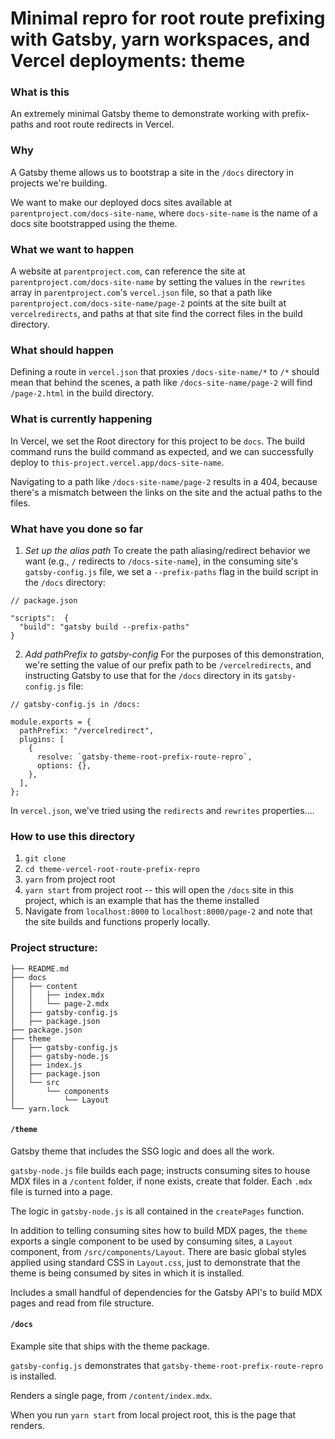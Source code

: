 # Minimal repro for root route prefixing with Gatsby, yarn workspaces, and Vercel deployments: theme

### What is this

An extremely minimal Gatsby theme to demonstrate working with prefix-paths and root route redirects in Vercel.

### Why

A Gatsby theme allows us to bootstrap a site in the `/docs` directory in projects we're building.

We want to make our deployed docs sites available at `parentproject.com/docs-site-name`, where `docs-site-name` is the name of a docs site bootstrapped using the theme.

### What we want to happen

A website at `parentproject.com`, can reference the site at `parentproject.com/docs-site-name` by setting the values in the `rewrites` array in `parentproject.com`'s `vercel.json` file, so that a path like `parentproject.com/docs-site-name/page-2` points at the site built at `vercelredirects`, and paths at that site find the correct files in the build directory.

### What should happen

Defining a route in `vercel.json` that proxies `/docs-site-name/*` to `/*` should mean that behind the scenes, a path like `/docs-site-name/page-2` will find `/page-2.html` in the build directory.

### What is currently happening

In Vercel, we set the Root directory for this project to be `docs`. The build command runs the build command as expected, and we can successfully deploy to `this-project.vercel.app/docs-site-name`.

Navigating to a path like `/docs-site-name/page-2` results in a 404, because there's a mismatch between the links on the site and the actual paths to the files.

### What have you done so far

1. _Set up the alias path_
   To create the path aliasing/redirect behavior we want (e.g., `/` redirects to `/docs-site-name`), in the consuming site's `gatsby-config.js` file, we set a `--prefix-paths` flag in the build script in the `/docs` directory:

```
// package.json

"scripts":  {
  "build": "gatsby build --prefix-paths"
}

```

2. _Add pathPrefix to gatsby-config_
   For the purposes of this demonstration, we're setting the value of our prefix path to be `/vercelredirects`, and instructing Gatsby to use that for the `/docs` directory in its `gatsby-config.js` file:

```
// gatsby-config.js in /docs:

module.exports = {
  pathPrefix: "/vercelredirect",
  plugins: [
    {
      resolve: `gatsby-theme-root-prefix-route-repro`,
      options: {},
    },
  ],
};

```

In `vercel.json`, we've tried using the `redirects` and `rewrites` properties....

### How to use this directory

1. `git clone`
2. `cd theme-vercel-root-route-prefix-repro`
3. `yarn` from project root
4. `yarn start` from project root -- this will open the `/docs` site in this project, which is an example that has the theme installed
5. Navigate from `localhost:8000` to `localhost:8000/page-2` and note that the site builds and functions properly locally.

### Project structure:

```.
├── README.md
├── docs
│   ├── content
│   │   ├── index.mdx
│   │   └── page-2.mdx
│   ├── gatsby-config.js
│   ├── package.json
├── package.json
├── theme
│   ├── gatsby-config.js
│   ├── gatsby-node.js
│   ├── index.js
│   ├── package.json
│   └── src
│       └── components
│           └── Layout
└── yarn.lock
```

#### `/theme`

Gatsby theme that includes the SSG logic and does all the work.

`gatsby-node.js` file builds each page; instructs consuming sites to house MDX files in a `/content` folder, if none exists, create that folder. Each `.mdx` file is turned into a page.

The logic in `gatsby-node.js` is all contained in the `createPages` function.

In addition to telling consuming sites how to build MDX pages, the `theme` exports a single component to be used by consuming sites, a `Layout` component, from `/src/components/Layout`. There are basic global styles applied using standard CSS in `Layout.css`, just to demonstrate that the theme is being consumed by sites in which it is installed.

Includes a small handful of dependencies for the Gatsby API's to build MDX pages and read from file structure.

#### `/docs`

Example site that ships with the theme package.

`gatsby-config.js` demonstrates that `gatsby-theme-root-prefix-route-repro` is installed.

Renders a single page, from `/content/index.mdx`.

When you run `yarn start` from local project root, this is the page that renders.
